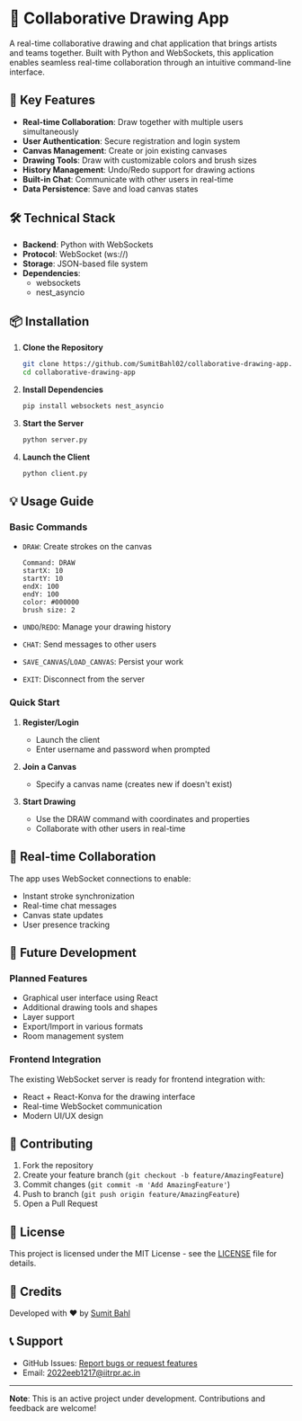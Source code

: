 # 🎨 Collaborative Drawing App

A real-time collaborative drawing and chat application that brings artists and teams together. Built with Python and WebSockets, this application enables seamless real-time collaboration through an intuitive command-line interface.

## 🌟 Key Features

- **Real-time Collaboration**: Draw together with multiple users simultaneously
- **User Authentication**: Secure registration and login system
- **Canvas Management**: Create or join existing canvases
- **Drawing Tools**: Draw with customizable colors and brush sizes
- **History Management**: Undo/Redo support for drawing actions
- **Built-in Chat**: Communicate with other users in real-time
- **Data Persistence**: Save and load canvas states

## 🛠️ Technical Stack

- **Backend**: Python with WebSockets
- **Protocol**: WebSocket (ws://)
- **Storage**: JSON-based file system
- **Dependencies**: 
  - websockets
  - nest_asyncio

## 📦 Installation

1. **Clone the Repository**
   ```bash
   git clone https://github.com/SumitBahl02/collaborative-drawing-app.git
   cd collaborative-drawing-app
   ```

2. **Install Dependencies**
   ```bash
   pip install websockets nest_asyncio
   ```

3. **Start the Server**
   ```bash
   python server.py
   ```

4. **Launch the Client**
   ```bash
   python client.py
   ```

## 💡 Usage Guide

### Basic Commands

- `DRAW`: Create strokes on the canvas
  ```
  Command: DRAW
  startX: 10
  startY: 10
  endX: 100
  endY: 100
  color: #000000
  brush size: 2
  ```

- `UNDO`/`REDO`: Manage your drawing history
- `CHAT`: Send messages to other users
- `SAVE_CANVAS`/`LOAD_CANVAS`: Persist your work
- `EXIT`: Disconnect from the server

### Quick Start

1. **Register/Login**
   - Launch the client
   - Enter username and password when prompted

2. **Join a Canvas**
   - Specify a canvas name (creates new if doesn't exist)

3. **Start Drawing**
   - Use the DRAW command with coordinates and properties
   - Collaborate with other users in real-time

## 🔄 Real-time Collaboration

The app uses WebSocket connections to enable:
- Instant stroke synchronization
- Real-time chat messages
- Canvas state updates
- User presence tracking

## 🚀 Future Development

### Planned Features
- Graphical user interface using React
- Additional drawing tools and shapes
- Layer support
- Export/Import in various formats
- Room management system

### Frontend Integration
The existing WebSocket server is ready for frontend integration with:
- React + React-Konva for the drawing interface
- Real-time WebSocket communication
- Modern UI/UX design

## 🤝 Contributing

1. Fork the repository
2. Create your feature branch (`git checkout -b feature/AmazingFeature`)
3. Commit changes (`git commit -m 'Add AmazingFeature'`)
4. Push to branch (`git push origin feature/AmazingFeature`)
5. Open a Pull Request

## 📝 License

This project is licensed under the MIT License - see the [LICENSE](LICENSE) file for details.

## 👥 Credits

Developed with ❤️ by [Sumit Bahl](https://github.com/SumitBahl02)

## 📞 Support

- GitHub Issues: [Report bugs or request features](https://github.com/SumitBahl02/collaborative-drawing-app/issues)
- Email: 2022eeb1217@iitrpr.ac.in

---

**Note**: This is an active project under development. Contributions and feedback are welcome!
